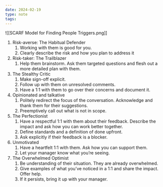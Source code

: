 ```yaml
---
date: 2024-02-19
type: note
tags:
---
```


![[SCARF Model for Finding People Triggers.png]]

1. Risk-averse: The Habitual Defender
	1. Working with them is good for you.
	2. Clearly describe the risk and how you plan to address it
2. Risk-taker: The Trailblazer
	1. Help them brainstorm. Ask them targeted questions and flesh out a more detailed plan with them.
3. The Stealthy Critic
	1. Make sign-off explicit.
	2. Follow up with them on unresolved comments.
	3. Have a 1:1 with them to go over their concerns and document it.
4. Opinionated and talkative
	1. Politely redirect the focus of the conversation. Acknowledge and thank them for their suggestions.
	2. Preemptively call out what is not in scope.
5. The Perfectionist
	1. Have a respectful 1:1 with them about their feedback. Describe the impact and ask how you can work better together.
	2. Define standards and a definition of done upfront.
	3. Ask explicitly if their feedback is a blocker.
6. Unmotivated
	1. Have a heartfelt 1:1 with them. Ask how you can support them.
	2. Let your manager know what you’re seeing.
7. The Overwhelmed Optimist
	1. Be understanding of their situation. They are already overwhelmed.
	2. Give examples of what you’ve noticed in a 1:1 and share the impact. Offer help.
	3. If it persists, bring it up with your manager.
